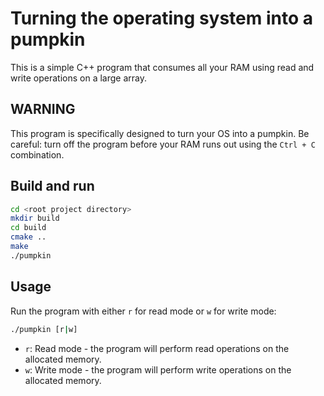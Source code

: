 # Turning the operating system into a pumpkin

This is a simple C++ program that consumes all your RAM using read and write operations on a large array.

## WARNING

This program is specifically designed to turn your OS into a pumpkin. Be careful: turn off the program before your RAM runs out using the `Ctrl + C` combination. 

## Build and run

   ```bash
   cd <root project directory>
   mkdir build
   cd build
   cmake ..
   make
   ./pumpkin
   ```

## Usage

Run the program with either `r` for read mode or `w` for write mode:

```sh
./pumpkin [r|w]
```

- `r`: Read mode - the program will perform read operations on the allocated memory.
- `w`: Write mode - the program will perform write operations on the allocated memory.
